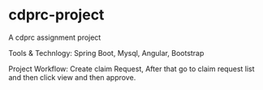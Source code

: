 # cdprc-project
A cdprc assignment project


Tools & Technlogy: Spring Boot, Mysql, Angular, Bootstrap

Project Workflow:
Create claim Request,
After that go to claim request list and then click view and then approve.
